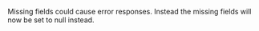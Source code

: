 Missing fields could cause error responses. Instead the missing fields will now be set to null instead.
